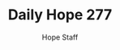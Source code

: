 ---
image: /assets/img/daily-hope-default-artwork.png
title: Daily Hope 277
number: 277
categories:
  - Daily Hope
author: Hope Staff
notes: Daily Hope 277
embed: >-
  EMBED_GOES_HERE
---